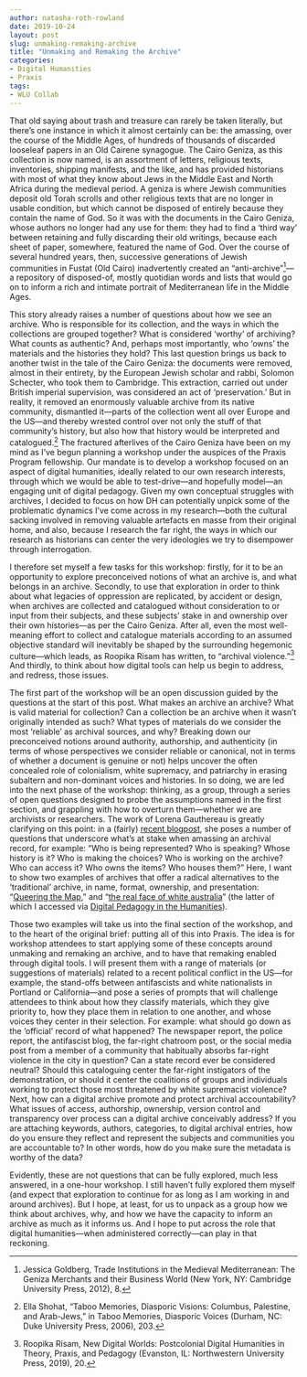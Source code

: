 ```yaml
---
author: natasha-roth-rowland
date: 2019-10-24
layout: post
slug: unmaking-remaking-archive
title: "Unmaking and Remaking the Archive"
categories:
- Digital Humanities
- Praxis
tags:
- WLU Collab
---
```

That old saying about trash and treasure can rarely be taken literally, but there’s one instance in which it almost certainly can be: the amassing, over the course of the Middle Ages, of hundreds of thousands of discarded looseleaf papers in an Old Cairene synagogue. The Cairo Geniza, as this collection is now named, is an assortment of letters, religious texts, inventories, shipping manifests, and the like, and has provided historians with most of what they know about Jews in the Middle East and North Africa during the medieval period. A geniza is where Jewish communities deposit old Torah scrolls and other religious texts that are no longer in usable condition, but which cannot be disposed of entirely because they contain the name of God. So it was with the documents in the Cairo Geniza, whose authors no longer had any use for them: they had to find a ‘third way’ between retaining and fully discarding their old writings, because each sheet of paper, somewhere, featured the name of God. Over the course of several hundred years, then, successive generations of Jewish communities in Fustat (Old Cairo) inadvertently created an “anti-archive”[^1]—a repository of disposed-of, mostly quotidian words and lists that would go on to inform a rich and intimate portrait of Mediterranean life in the Middle Ages.  

This story already raises a number of questions about how we see an archive. Who is responsible for its collection, and the ways in which the collections are grouped together? What is considered ‘worthy’ of archiving? What counts as authentic? And, perhaps most importantly, who ‘owns’ the materials and the histories they hold? This last question brings us back to another twist in the tale of the Cairo Geniza: the documents were removed, almost in their entirety, by the European Jewish scholar and rabbi, Solomon Schecter, who took them to Cambridge. This extraction, carried out under British imperial supervision, was considered an act of ‘preservation.’ But in reality, it removed an enormously valuable archive from its native community, dismantled it—parts of the collection went all over Europe and the US—and thereby wrested control over not only the stuff of that community’s history, but also how that history would be interpreted and catalogued.[^2]  The fractured afterlives of the Cairo Geniza have been on my mind as I’ve begun planning a workshop under the auspices of the Praxis Program fellowship. Our mandate is to develop a workshop focused on an aspect of digital humanities, ideally related to our own research interests, through which we would be able to test-drive—and hopefully model—an engaging unit of digital pedagogy. Given my own conceptual struggles with archives, I decided to focus on how DH can potentially unpick some of the problematic dynamics I’ve come across in my research—both the cultural sacking involved in removing valuable artefacts en masse from their original home, and also, because I research the far right, the ways in which our research as historians can center the very ideologies we try to disempower through interrogation.  

I therefore set myself a few tasks for this workshop: firstly, for it to be an opportunity to explore preconceived notions of what an archive is, and what belongs in an archive. Secondly, to use that exploration in order to think about what legacies of oppression are replicated, by accident or design, when archives are collected and catalogued without consideration to or input from their subjects, and these subjects’ stake in and ownership over their own histories—as per the Cairo Geniza. After all, even the most well-meaning effort to collect and catalogue materials according to an assumed objective standard will inevitably be shaped by the surrounding hegemonic culture—which leads, as Roopika Risam has written, to “archival violence.”[^3] And thirdly, to think about how digital tools can help us begin to address, and redress, those issues.  

The first part of the workshop will be an open discussion guided by the questions at the start of this post. What makes an archive an archive? What is valid material for collection? Can a collection be an archive when it wasn’t originally intended as such? What types of materials do we consider the most ‘reliable’ as archival sources, and why? Breaking down our preconceived notions around authority, authorship, and authenticity (in terms of whose perspectives we consider reliable or canonical, not in terms of whether a document is genuine or not) helps uncover the often concealed role of colonialism, white supremacy, and patriarchy in erasing subaltern and non-dominant voices and histories. In so doing, we are led into the next phase of the workshop: thinking, as a group, through a series of open questions designed to probe the assumptions named in the first section, and grappling with how to overturn them—whether we are archivists or researchers. The work of Lorena Gauthereau is greatly clarifying on this point: in a (fairly) [recent blogpost](https://recoveryprojectappblog.wordpress.com/2017/11/20/incubator-decolonizing-the-digital-humanities/), she poses a number of questions that underscore what’s at stake when amassing an archival record, for example: “Who is being represented? Who is speaking? Whose history is it? Who is making the choices? Who is working on the archive? Who can access it? Who owns the items? Who houses them?” Here, I want to show two examples of archives that offer a radical alternatives to the ‘traditional’ archive, in name, format, ownership, and presentation: “[Queering the Map](https://queeringthemap.com/),” and “[the real face of white australia](http://invisibleaustralians.org/faces/)” (the latter of which I accessed via [Digital Pedagogy in the Humanities](https://digitalpedagogy.mla.hcommons.org/keywords/race/)).  

Those two examples will take us into the final section of the workshop, and to the heart of the original brief: putting all of this into Praxis. The idea is for workshop attendees to start applying some of these concepts around unmaking and remaking an archive, and to have that remaking enabled through digital tools. I will present them with a range of materials (or suggestions of materials) related to a recent political conflict in the US—for example, the stand-offs between antifascists and white nationalists in Portland or California—and pose a series of prompts that will challenge attendees to think about how they classify materials, which they give priority to, how they place them in relation to one another, and whose voices they center in their selection. For example: what should go down as the ‘official’ record of what happened? The newspaper report, the police report, the antifascist blog, the far-right chatroom post, or the social media post from a member of a community that habitually absorbs far-right violence in the city in question? Can a state record ever be considered neutral? Should this cataloguing center the far-right instigators of the demonstration, or should it center the coalitions of groups and individuals working to protect those most threatened by white supremacist violence? Next, how can a digital archive promote and protect archival accountability? What issues of access, authorship, ownership, version control and transparency over process can a digital archive conceivably address? If you are attaching keywords, authors, categories, to digital archival entries, how do you ensure they reflect and represent the subjects and communities you are accountable to? In other words, how do you make sure the metadata is worthy of the data?  

Evidently, these are not questions that can be fully explored, much less answered, in a one-hour workshop. I still haven’t fully explored them myself (and expect that exploration to continue for as long as I am working in and around archives). But I hope, at least, for us to unpack as a group how we think about archives, why, and how we have the capacity to inform an archive as much as it informs us. And I hope to put across the role that digital humanities—when administered correctly—can play in that reckoning. 
	

[^1]: Jessica Goldberg, Trade Institutions in the Medieval Mediterranean: The Geniza Merchants and their Business World (New York, NY: Cambridge University Press, 2012), 8.

[^2]: Ella Shohat, “Taboo Memories, Diasporic Visions: Columbus, Palestine, and Arab-Jews,” in Taboo Memories, Diasporic Voices (Durham, NC: Duke University Press, 2006), 203.

[^3]: Roopika Risam, New Digital Worlds: Postcolonial Digital Humanities in Theory, Praxis, and Pedagogy (Evanston, IL: Northwestern University Press, 2019), 20.
